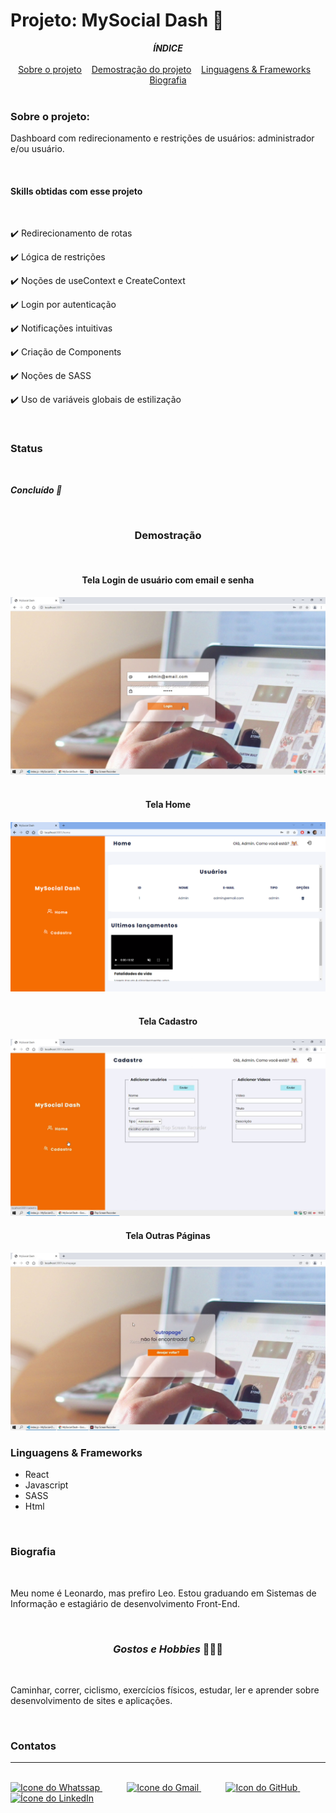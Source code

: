 <h1>Projeto: MySocial Dash 📌</h1>

<div align=center>
    <em><strong>ÍNDICE</strong></em>
</div>

<br>
 
<div align=center>
    <a href="#sobre" align=center>Sobre o projeto</a>&nbsp;&nbsp;&nbsp;
    <a href="#demostracao" align=center>Demostração do projeto</a>&nbsp;&nbsp;&nbsp; 
    <a href="#linguagens" align=center>Linguagens & Frameworks</a>&nbsp;&nbsp;&nbsp;
    <a href="#biografia" align=center>Biografia</a> 
</div>

<br>

<h3 id="sobre">Sobre o projeto:</h3>

<p>Dashboard com redirecionamento e restrições de usuários: administrador e/ou usuário.</p>

<br>

<h4>Skills obtidas com esse projeto</h4>

<br>

✔️ Redirecionamento de rotas

✔️ Lógica de restrições

✔️ Noções de useContext e CreateContext

✔️ Login por autenticação

✔️ Notificações intuitivas

✔️ Criação de Components

✔️ Noções de SASS

✔️ Uso de variáveis globais de estilização

<br>

<h3 id="status">Status</h3><br>

**_Concluído 🚀_**

<br>

<div align=center>
    <h3 id="demostracao">Demostração</h3>
    <br>
    <h4>Tela Login de usuário com email e senha<h4>
    <img src="the-project/login.png">
    <br><br>
    <h4>Tela Home<h4>
    <img src="the-project/home.png">
    <br><br>
    <h4>Tela Cadastro<h4>
    <img src="the-project/cadastro.png">
    <br>
    <h4>Tela Outras Páginas<h4>
    <img src="the-project/outrapage.png">
    <br>

</div>

<h3 id=linguagens>Linguagens & Frameworks</h3>

* React 
* Javascript
* SASS
* Html

<br>

<h3 id="#biografia">Biografia</h3><br>

<p> Meu nome é Leonardo, mas prefiro Leo. Estou graduando em Sistemas de Informação e estagiário de desenvolvimento Front-End.</p><br>

<h3 align=center><i>Gostos e Hobbies </i>📖🙋‍♂️</h3><br>

Caminhar, correr, ciclismo, exercícios físicos, estudar, ler e aprender sobre desenvolvimento de sites e aplicações.</p><br>

<div>
    <h3><strong>Contatos</strong></h3><hr><br>    
    <a href="https://api.whatsapp.com/send?l=pt-BR&phone=5585988511269&text=Prazer%2C%20sou%20Leonardo%20Ara%C3%BAjo%2C%20mas%20gosto%20de%20ser%20chamado%20por%20Leo.%0ASou%20universit%C3%A1rio%20de%20Sistemas%20de%20Informa%C3%A7%C3%A3o%2C%0A%0AComo%20posso%20ajudar%3F">
        <img  src="https://i.imgur.com/YyLyMPi.png" height="30em" title="Icone do Whatssap">
    </a>
    &nbsp;&nbsp;&nbsp;&nbsp;&nbsp;&nbsp;&nbsp;&nbsp;&nbsp;
     <a href="mailto:araujoleonardo310@gmail.com">
        <img src="https://i.imgur.com/tLI3d6L.png" height="30em" title="Icone do Gmail">
    </a>
    &nbsp;&nbsp;&nbsp;&nbsp;&nbsp;&nbsp;&nbsp;&nbsp;&nbsp;
    <a href="https://github.com/araujoleonardo310">
        <img  src="https://i.imgur.com/LpVinhs.png" height="30em" title="Icon do GitHub">
    </a>   
    &nbsp;&nbsp;&nbsp;&nbsp;&nbsp;&nbsp;&nbsp;&nbsp;&nbsp;
    <a href="https://www.linkedin.com/in/leonardoaraujo310/">
        <img src="https://i.imgur.com/HlqBmV8.png" height="30em" title="Ícone do LinkedIn">
    </a>
</div>
